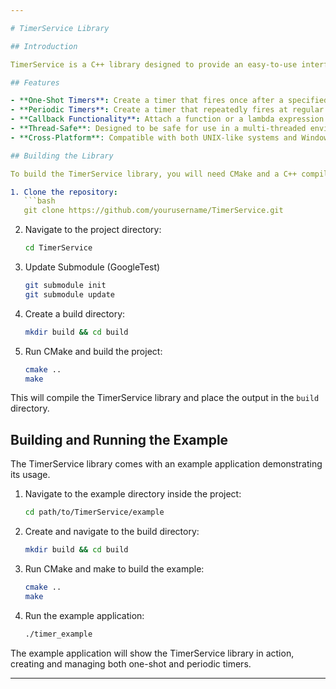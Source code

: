 ```yaml
---

# TimerService Library

## Introduction

TimerService is a C++ library designed to provide an easy-to-use interface for scheduling and managing timers. It allows users to create one-shot or periodic timers and attach callbacks that are executed when the timers expire. The library is designed to be cross-platform, working on both UNIX-like systems and Windows.

## Features

- **One-Shot Timers**: Create a timer that fires once after a specified duration.
- **Periodic Timers**: Create a timer that repeatedly fires at regular intervals.
- **Callback Functionality**: Attach a function or a lambda expression to be executed when the timer expires.
- **Thread-Safe**: Designed to be safe for use in a multi-threaded environment.
- **Cross-Platform**: Compatible with both UNIX-like systems and Windows.

## Building the Library

To build the TimerService library, you will need CMake and a C++ compiler.

1. Clone the repository:
   ```bash
   git clone https://github.com/yourusername/TimerService.git
   ```
2. Navigate to the project directory:
   ```bash
   cd TimerService
   ```
4. Update Submodule (GoogleTest)
   ```bash
   git submodule init
   git submodule update
   ```
4. Create a build directory:
   ```bash
   mkdir build && cd build
   ```
5. Run CMake and build the project:
   ```bash
   cmake ..
   make
   ```

This will compile the TimerService library and place the output in the `build` directory.

## Building and Running the Example

The TimerService library comes with an example application demonstrating its usage.

1. Navigate to the example directory inside the project:
   ```bash
   cd path/to/TimerService/example
   ```
2. Create and navigate to the build directory:
   ```bash
   mkdir build && cd build
   ```
3. Run CMake and make to build the example:
   ```bash
   cmake ..
   make
   ```
4. Run the example application:
   ```bash
   ./timer_example
   ```

The example application will show the TimerService library in action, creating and managing both one-shot and periodic timers.

---
```

